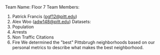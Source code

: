 Team Name: Floor 7
Team Members:
1. Patrick Francis (pgf12@pitt.edu)
2. Alex Woo (adw148@pitt.edu)
Datasets:
1. Population
2. Arrests
3. Non Traffic Citations
4. Fire
We determined the "best" Pittsbrugh neighborhoods based on our personal metrics to describe what makes the best neighborhood.